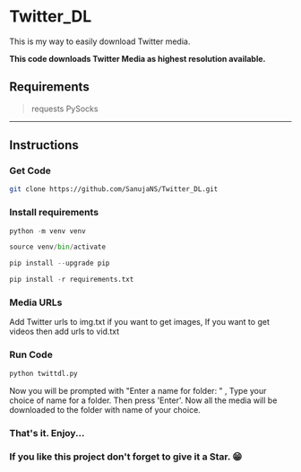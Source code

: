 # Twitter_DL
This is my way to easily download Twitter media.

**This code downloads Twitter Media as highest resolution available.**

## Requirements

> requests
> PySocks

---

## Instructions

### Get Code
```bash
git clone https://github.com/SanujaNS/Twitter_DL.git
```

### Install requirements
```python
python -m venv venv

source venv/bin/activate

pip install --upgrade pip

pip install -r requirements.txt
```

### Media URLs
Add Twitter urls to img.txt if you want to get images,
If you want to get videos then add urls to vid.txt

### Run Code
```python
python twittdl.py
```

Now you will be prompted with "Enter a name for folder: " ,
Type your choice of name for a folder. Then press 'Enter'.
Now all the media will be downloaded to the folder with name of your choice.

### That's it. Enjoy...
### If you like this project don't forget to give it a Star. 😁